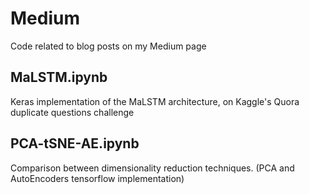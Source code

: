 # Medium
Code related to blog posts on my Medium page


## MaLSTM.ipynb
Keras implementation of the MaLSTM architecture, on Kaggle's Quora duplicate questions challenge

## PCA-tSNE-AE.ipynb
Comparison between dimensionality reduction techniques. (PCA and AutoEncoders tensorflow implementation)
